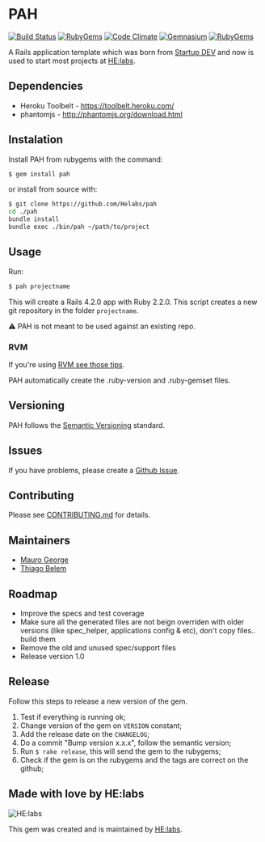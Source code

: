 # PAH
[![Build Status][travis_badge]][travis]
[![RubyGems][gem_version_badge]][ruby_gems]
[![Code Climate][code_climate_badge]][code_climate]
[![Gemnasium][gemnasium_badge]][gemnasium]
[![RubyGems][gem_downloads_badge]][ruby_gems]

A Rails application template which was born from [Startup DEV][startupdev] and now is used to start most projects at [HE:labs][helabs].

## Dependencies

* Heroku Toolbelt - https://toolbelt.heroku.com/
* phantomjs - http://phantomjs.org/download.html

## Instalation

Install PAH from rubygems with the command:

```bash
$ gem install pah
```

or install from source with:

```bash
$ git clone https://github.com/Helabs/pah
cd ./pah
bundle install
bundle exec ./bin/pah ~/path/to/project
```

## Usage

Run:

```bash
$ pah projectname
```

This will create a Rails 4.2.0 app with Ruby 2.2.0. This script creates a new git repository in the folder `projectname`.

:warning: PAH is not meant to be used against an existing repo.

### RVM

If you're using [RVM see those tips](https://github.com/Helabs/pah/wiki/Using-Pah-with-RVM).

PAH automatically create the .ruby-version and .ruby-gemset files.

## Versioning

PAH follows the [Semantic Versioning](http://semver.org/) standard.

## Issues

If you have problems, please create a [Github Issue](https://github.com/Helabs/pah/issues).

## Contributing

Please see [CONTRIBUTING.md](https://github.com/Helabs/pah/blob/master/CONTRIBUTING.md) for details.

## Maintainers

- [Mauro George](https://github.com/maurogeorge)
- [Thiago Belem](https://github.com/TiuTalk)

## Roadmap

- Improve the specs and test coverage
- Make sure all the generated files are not beign overriden with older versions (like spec_helper, applications config & etc), don't copy files.. build them
- Remove the old and unused spec/support files
- Release version 1.0

## Release

Follow this steps to release a new version of the gem.

1. Test if everything is running ok;
2. Change version of the gem on `VERSION` constant;
3. Add the release date on the `CHANGELOG`;
4. Do a commit "Bump version x.x.x", follow the semantic version;
5. Run `$ rake release`, this will send the gem to the rubygems;
6. Check if the gem is on the rubygems and the tags are correct on the github;

## Made with love by HE:labs

![HE:labs](http://helabs.com.br/images/logo.png)

This gem was created and is maintained by [HE:labs](https://github.com/Helabs).

[startupdev]: http://startupdev.com.br
[helabs]: http://helabs.com.br
[gem_version_badge]: http://img.shields.io/gem/v/pah.svg?style=flat
[gem_downloads_badge]: http://img.shields.io/gem/dt/pah.svg?style=flat
[ruby_gems]: http://rubygems.org/gems/pah
[code_climate]: https://codeclimate.com/github/Helabs/pah
[code_climate_badge]: http://img.shields.io/codeclimate/github/Helabs/pah.svg?style=flat
[gemnasium]: https://gemnasium.com/Helabs/pah
[gemnasium_badge]: http://img.shields.io/gemnasium/Helabs/pah.svg?style=flat
[travis]: https://travis-ci.org/Helabs/pah
[travis_badge]: http://img.shields.io/travis/Helabs/pah/master.svg?style=flat
